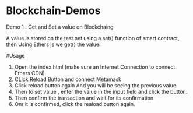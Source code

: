 # Blockchain-Demos
Demo 1 : Get and Set a value on Blockchaing

A value is stored on the test net using a set() function of smart contract, then Using Ethers js we get() the value.

#Usage

1. Open the index.html (make sure an Internet Connection to connect Ethers CDN)
2. CLick Reload Button and connect Metamask
3. Click reload button again And  you will be seeing the previous value.
4. Then to set value , enter the value in the input field and click the button.
5. Then confirm the transaction and wait for its confirmation
6. Onr it is confirmed, click the reaload button again.
